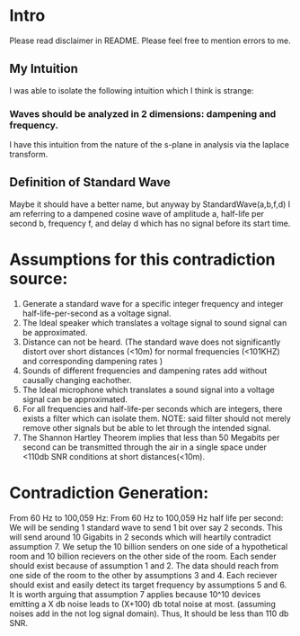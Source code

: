 # Intro
Please read disclaimer in README. Please feel free to mention errors to me.
## My Intuition
I was able to isolate the following intuition which I think is strange: 
### Waves should be analyzed in 2 dimensions: dampening and frequency.
I have this intuition from the nature of the s-plane in analysis via the laplace transform.
## Definition of Standard Wave
Maybe it should have a better name, but anyway by StandardWave(a,b,f,d) I am referring to a dampened cosine wave of amplitude a, half-life per second b, frequency f, and delay d which has no signal before its start time.
# Assumptions for this contradiction source:
1. Generate a standard wave for a specific integer frequency and integer half-life-per-second as a voltage signal.
2. The Ideal speaker which translates a voltage signal to sound signal can be approximated.
3. Distance can not be heard. (The standard wave does not significantly distort over short distances (<10m) for normal frequencies (<101KHZ) and corresponding dampening rates )
4. Sounds of different frequencies and dampening rates add without causally changing eachother.
5. The Ideal microphone which translates a sound signal into a voltage signal can be approximated.
6. For all frequencies and half-life-per seconds which are integers, there exists a filter which can isolate them.
 NOTE: said filter should not merely remove other signals but be able to let through the intended signal.
7. The Shannon Hartley Theorem implies that less than 50 Megabits per second can be transmitted through the air in a single space under <110db SNR conditions at short distances(<10m).
# Contradiction Generation:
From 60 Hz to 100,059 Hz:
From 60 Hz to 100,059 Hz half life per second:
We will be sending 1 standard wave to send 1 bit over say 2 seconds.
This will send around 10 Gigabits in 2 seconds which will heartily contradict assumption 7.
We setup the 10 billion senders on one side of a hypothetical room and 10 billion recievers on the other side of the room.
Each sender should exist because of assumption 1 and 2.
The data should reach from one side of the room to the other by assumptions 3 and 4.
Each reciever should exist and easily detect its target frequency by assumptions 5 and 6.
It is worth arguing that assumption 7 applies because 10^10 devices emitting a X db noise leads to (X+100) db total noise at most. (assuming noises add in the not log signal domain). Thus, It should be less than 110 db SNR.
